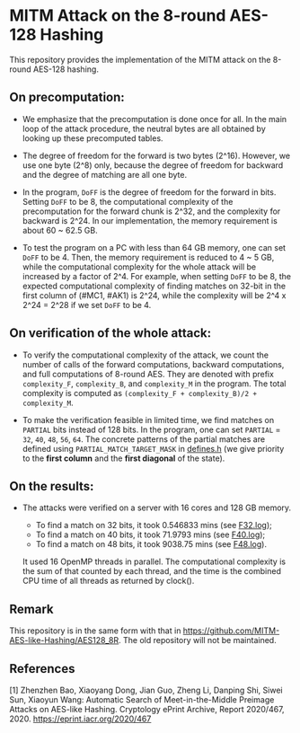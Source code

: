 # MITM Attack on the 8-round AES-128 Hashing

This repository provides the implementation of the MITM attack on the 8-round AES-128 hashing.

## On precomputation:

* We emphasize that the precomputation is done once for all. In the main loop of the attack procedure, the neutral bytes are all obtained by looking up these precomputed tables.

* The degree of freedom for the forward is two bytes (2^16). However, we use one byte (2^8) only, because the degree of freedom for backward and the degree of matching are all one byte. 

* In the program, `DoFF` is the degree of freedom for the forward in bits. Setting `DoFF` to be 8, the computational complexity of the precomputation for the forward chunk is 2^32, and the complexity for backward is 2^24. In our implementation, the memory requirement is about 60 ~ 62.5 GB. 

* To test the program on a PC with less than 64 GB memory, one can set `DoFF` to be 4. Then, the memory requirement is reduced to 4 ~ 5 GB, while the computational complexity for the whole attack will be increased by a factor of 2^4. For example,  when setting `DoFF` to be 8, the expected computational complexity of finding matches on 32-bit in the first column of (#MC1, #AK1) is 2^24, while the complexity will be 2^4 x 2^24 = 2^28 if we set `DoFF` to be 4.


## On verification of the whole attack:

* To verify the computational complexity of the attack, we count the number of calls of the forward computations, backward computations, and full computations of 8-round AES. They are denoted with prefix `complexity_F`, `complexity_B`, and `complexity_M` in the program. The total complexity is computed as `(complexity_F + complexity_B)/2 + complexity_M`.

* To make the verification feasible in limited time, we find matches on `PARTIAL` bits instead of 128 bits. In the program, one can set `PARTIAL` = `32`, `40`, `48`, `56`, `64`. The concrete patterns of the partial matches are defined using `PARTIAL_MATCH_TARGET_MASK` in [defines.h](https://github.com/MITM-AES-like/AES128_8R/blob/master/defines.h) (we give priority to the **first column** and the **first diagonal** of the state).

## On the results:

* The attacks were verified on a server with 16 cores and 128 GB memory. 
  * To find a match on 32 bits, it took 0.546833 mins (see [F32.log](https://github.com/MITM-AES-like/AES128_8R/blob/master/F32.log));
  * To find a match on 40 bits, it took 71.9793 mins (see [F40.log](https://github.com/MITM-AES-like/AES128_8R/blob/master/F40.log));
  * To find a match on 48 bits, it took 9038.75 mins (see [F48.log](https://github.com/MITM-AES-like/AES128_8R/blob/master/F48.log)).
  
  It used 16 OpenMP threads in parallel. The computational complexity is the sum of that counted by each thread, and the time is the combined CPU time of all threads as returned by clock().

## Remark

This repository is in the same form with that in https://github.com/MITM-AES-like-Hashing/AES128_8R. The old repository will not be maintained.

## References

[1] Zhenzhen Bao, Xiaoyang Dong, Jian Guo, Zheng Li, Danping Shi, Siwei Sun, Xiaoyun Wang: Automatic Search of Meet-in-the-Middle Preimage Attacks on AES-like Hashing. Cryptology ePrint Archive, Report 2020/467, 2020. https://eprint.iacr.org/2020/467
